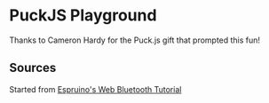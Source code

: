 # PuckJS Playground

Thanks to Cameron Hardy for the Puck.js gift that prompted this fun!

## Sources

Started from [Espruino's Web Bluetooth Tutorial](https://www.espruino.com/Web+Bluetooth)
